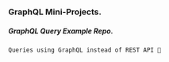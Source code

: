 ### GraphQL Mini-Projects.
##### GraphQL Query Example Repo.

``` Queries using GraphQL instead of REST API 👀 ```
